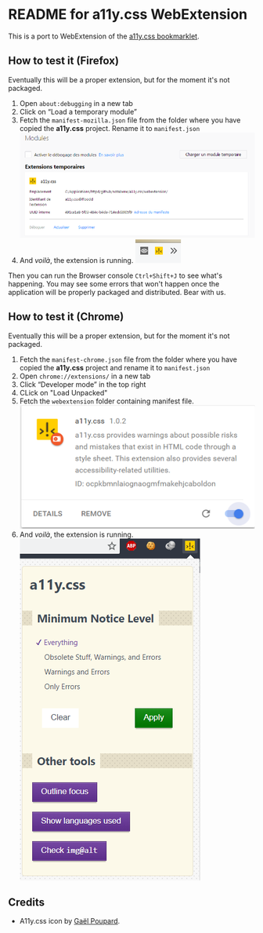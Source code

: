 # README for a11y.css WebExtension

This is a port to WebExtension of the [a11y.css bookmarklet](../).

## How to test it (Firefox)

Eventually this will be a proper extension, but for the moment it's not packaged.

1. Open `about:debugging` in a new tab
2. Click on “Load a temporary module”
3. Fetch the `manifest-mozilla.json` file from the folder where you have copied the **a11y.css** project. Rename it to `manifest.json`
   ![The “About: debugging panel”](readme_images/about_debugging.png)
4. And *voilà*, the extension is running.
   ![The icon in Firefox's toolbar, among other friends](readme_images/webext_icon_running.png)

Then you can run the Browser console `Ctrl+Shift+J` to see what's happening. You may see some errors that won't happen once the application will be properly packaged and distributed. Bear with us.

## How to test it (Chrome)

Eventually this will be a proper extension, but for the moment it's not packaged.


1. Fetch the `manifest-chrome.json` file from the folder where you have copied the **a11y.css** project and rename it to `manifest.json`
2. Open `chrome://extensions/` in a new tab
3. Click “Developer mode” in the top right
4. CLick on "Load Unpacked"
5. Fetch the `webextension` folder containing manifest file.
![The “Loading Chrome extension”](readme_images/chrome_extension_load.png)
6. And *voilà*, the extension is running.
   ![The “Chrome extension”](readme_images/chrome_extension.PNG)
## Credits

* A11y.css icon by [Gaël Poupard](http://www.ffoodd.fr/).
